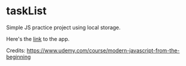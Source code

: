 # taskList
Simple JS practice project using local storage.

Here's the [link](https://itodotimothy6.github.io/taskL…) to the app.

Credits: https://www.udemy.com/course/modern-javascript-from-the-beginning
